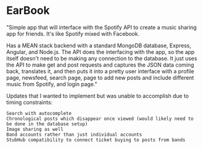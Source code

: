 # EarBook

"Simple app that will interface with the Spotify API to create a music sharing app for friends. It's like Spotify mixed with Facebook.

Has a MEAN stack backend with a standard MongoDB database, Express, Angular, and Node.js. The API does the interfacing with the app, so the app itself doesn't need to be making any connection to the database. It just uses the API to make get and post requests and captures the JSON data coming back, translates it, and then puts it into a pretty user interface with a profile page, newsfeed, search page, page to add new posts and include different music from Spotify, and login page."

Updates that I wanted to implement but was unable to accomplish due to timing constraints:
```
Search with autocomplete
Chronological posts which disappear once viewed (would likely need to be done in the database setup)
Image sharing as well
Band accounts rather than just individual accounts
StubHub compatibility to connect ticket buying to posts from bands
```

